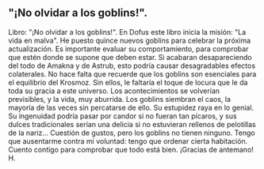 ## "¡No olvidar a los goblins!".
Libro: "¡No olvidar a los goblins!".
En Dofus este libro inicia la misión: "La vida en malva".
He puesto quince nuevos goblins para celebrar la próxima actualización. Es importante evaluar su comportamiento, para comprobar que estén donde se supone que deben estar. Si acabaran desapareciendo del todo de Amakna y de Astrub, esto podría causar desagradables efectos colaterales.
No hace falta que recuerde que los goblins son esenciales para el equilibrio del Krosmoz. Sin ellos, le faltaría el toque de locura que le da toda su gracia a este universo. Los acontecimientos se volverían previsibles, y la vida, muy aburrida. Los goblins siembran el caos, la mayoría de las veces sin percatarse de ello. Su estupidez raya en lo genial. Su ingenuidad podría pasar por candor si no fueran tan pícaros, y sus dulces tradicionales serían una delicia si no estuvieran rellenos de pelotillas de la nariz... Cuestión de gustos, pero los goblins no tienen ninguno.
Tengo que ausentarme contra mi voluntad: tengo que ordenar cierta habitación. Cuento contigo para comprobar que todo está bien. ¡Gracias de antemano!
H.